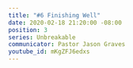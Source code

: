```yaml
---
title: "#6 Finishing Well"
date: 2020-02-18 21:20:00 -08:00
position: 3
series: Unbreakable
communicator: Pastor Jason Graves
youtube_id: mKgZFJ6edxs
---
```


